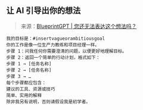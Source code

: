## 让 AI 引导出你的想法

> 来源：[BlueprintGPT | 您还无法表达这个想法吗？](https://snackprompt.com/prompt/blueprintgpt-that-idea-you-cant-articulate-yet?utm_source=newsletter.thedailybite.co&utm_medium=newsletter&utm_campaign=tiktok-teacher-rage-quits&_bhlid=75e387508cfc77499f747a1ca2bd8169460789c1)

```
我的目标是：#insertvagueorambitiousgoal
你的工作是像一位生产力教练和项目经理一样。
步骤 1：问我任何你需要澄清的问题，以便更好地理解目标。
步骤 2：返回一个简单的行动计划，格式如下：
步骤 1 → [任务名称]
步骤 2 → [任务名称]
步骤 3 → …
每个步骤都应包含：
建议的工具、资源或技巧
简单、实用的解释
除非我另有说明，否则请假设我是初学者。
```
